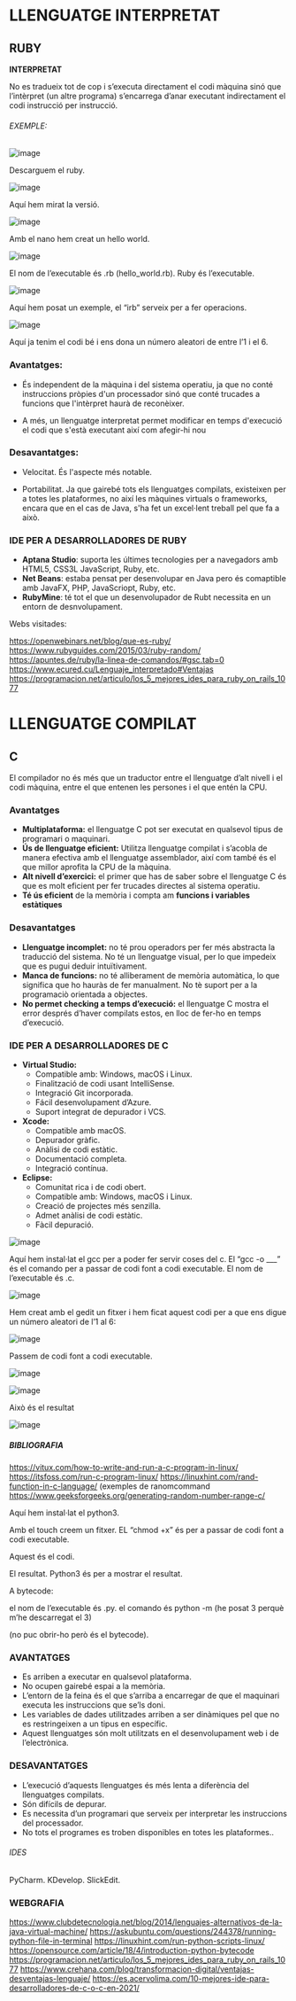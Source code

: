 # LLENGUATGE INTERPRETAT # 

## RUBY      

**INTERPRETAT**

No es tradueix tot de cop i s’executa directament el codi màquina sinó que l’intèrpret (un altre programa) s’encarrega d’anar executant indirectament el codi instrucció per instrucció.

###### EXEMPLE:


![image](https://user-images.githubusercontent.com/113586105/195207864-1b0d23a3-e841-4401-a400-47e9f5e7900f.png)

Descarguem el ruby.

![image](https://user-images.githubusercontent.com/113586105/195207967-b1536e2d-9031-4435-9e2d-18ff12a64670.png)

Aquí hem mirat la versió.

![image](https://user-images.githubusercontent.com/113586105/195208045-40b66cf9-e960-4f41-a724-1c4953b109f2.png)

Amb el nano hem creat un hello world.

![image](https://user-images.githubusercontent.com/113586105/195208089-d198d150-546d-4a29-a2bf-c36dd1ff39d4.png)


El nom de l’executable és .rb (hello_world.rb).
Ruby és l’executable.

![image](https://user-images.githubusercontent.com/113586105/195208247-3c88f7d9-0704-4478-8317-b48afa95b141.png)



Aquí hem posat un exemple, el “irb” serveix per a fer operacions.

![image](https://user-images.githubusercontent.com/113586105/195208287-7c6b3b42-60d1-4e10-b560-db27fabc25e8.png)



Aquí ja tenim el codi bé i ens dona un número aleatori de entre l’1 i el 6.
### Avantatges:

- És independent de la màquina i del sistema operatiu, ja que no conté instruccions pròpies d'un processador sinó que conté trucades a funcions que l'intèrpret haurà de reconèixer. 

- A més, un llenguatge interpretat permet modificar en temps d'execució el codi que s'està executant així com afegir-hi nou

### Desavantatges:

- Velocitat. És l'aspecte més notable.

- Portabilitat. Ja que gairebé tots els llenguatges compilats, existeixen per a totes les plataformes, no així les màquines virtuals o frameworks, encara que en el cas de Java, s'ha fet un excel·lent treball pel que fa a això.

### IDE PER A DESARROLLADORES DE RUBY
-  **Aptana Studio**: suporta les últimes tecnologies per a navegadors amb HTML5, CSS3L JavaScript, Ruby, etc.
- **Net Beans**: estaba pensat per desenvolupar en Java pero és comaptible amb JavaFX, PHP, JavaScriopt, Ruby, etc.
- **RubyMine**: té tot el que un desenvolupador de Rubt necessita en un entorn de desnvolupament.


Webs visitades:

https://openwebinars.net/blog/que-es-ruby/ 
https://www.rubyguides.com/2015/03/ruby-random/
https://apuntes.de/ruby/la-linea-de-comandos/#gsc.tab=0
https://www.ecured.cu/Lenguaje_interpretado#Ventajas
https://programacion.net/articulo/los_5_mejores_ides_para_ruby_on_rails_1077

# LLENGUATGE COMPILAT

## C

El compilador no és més que un traductor entre el llenguatge d’alt nivell i el codi màquina, entre el que entenen les persones i el que entén la CPU.

### Avantatges
- **Multiplataforma:** el llenguatge C pot ser executat en qualsevol tipus de programari o maquinari.
- **Ús de llenguatge eficient:** Utilitza llenguatge compilat i s’acobla de manera efectiva amb el llenguatge assemblador, així com també és el que millor aprofita la CPU de la màquina.
- **Alt nivell d’exercici:** el primer que has de saber sobre el llenguatge C és que es molt eficient per fer trucades directes al sistema operatiu.
- **Té ús eficient** de la memòria i compta am **funcions i variables estàtiques**
### Desavantatges
- **Llenguatge incomplet:** no té prou operadors per fer més abstracta la traducció del sistema. No té un llenguatge visual, per lo que impedeix que es pugui deduir intuïtivament.
- **Manca de funcions:** no té alliberament de memòria automàtica, lo que significa que ho hauràs de fer manualment. No tè suport per a la programaciò orientada a objectes.
- **No permet checking a temps d’execució:** el llenguatge C mostra el error després d’haver compilats estos, en lloc de fer-ho en temps d’execució.

### IDE PER A DESARROLLADORES DE C

- **Virtual Studio:** 
	- Compatible amb: Windows, macOS i Linux.
	- Finalització de codi usant IntelliSense.
	- Integració Git incorporada.
	- Fácil desenvolupament d’Azure.
	- Suport integrat de depurador i VCS.
- **Xcode:**
	- Compatible amb macOS.
	- Depurador gràfic.
	- Anàlisi de codi estàtic.
	- Documentació completa.
	- Integració contínua.
- **Eclipse:**
	- Comunitat rica i de codi obert.
	- Compatible amb: Windows, macOS i Linux.
	- Creació de projectes més senzilla.
	- Admet anàlisi de codi estàtic.
	- Fàcil depuració.




![image](https://user-images.githubusercontent.com/113586105/195208392-6e85234b-d1cb-42ee-94f5-c9c9e8f51e50.png)



Aquí hem instal·lat el gcc per a poder fer servir coses del c.
El “gcc -o ___” és el comando per a passar de codi font a codi executable.
El nom de l’executable és .c.

![image](https://user-images.githubusercontent.com/113586105/195208460-675d9370-a063-4534-922b-1bbce916815f.png)


Hem creat amb el gedit un fitxer i hem ficat aquest codi per a que ens digue un número aleatori de l’1 al 6:

![image](https://user-images.githubusercontent.com/113586105/195208519-8b3ae997-c239-463a-961c-071718fa4bcd.png)


Passem de codi font a codi executable.


![image](https://user-images.githubusercontent.com/113586105/195208854-1e46ee27-3d66-4c97-917c-190c1c5e6b31.png)

![image](https://user-images.githubusercontent.com/113586105/195208940-43955fde-82a0-40d3-b1f5-2a272ce30239.png)


Això és el resultat

![image](https://user-images.githubusercontent.com/113586105/195208962-6137c2ba-7c79-4170-8e52-0752c289a81e.png)


##### BIBLIOGRAFIA
https://vitux.com/how-to-write-and-run-a-c-program-in-linux/
https://itsfoss.com/run-c-program-linux/
https://linuxhint.com/rand-function-in-c-language/ (exemples de ranomcommand
https://www.geeksforgeeks.org/generating-random-number-range-c/














Aquí hem instal·lat el python3.

Amb el touch creem un fitxer.
EL “chmod +x” és per a passar de codi font a codi executable.


Aquest és el codi.


El resultat.
Python3 és per a mostrar el resultat.

A bytecode:


el nom de l’executable és .py.
el comando és python -m (he posat 3 perquè m’he descarregat el 3)

(no puc obrir-ho però és el bytecode).

### AVANTATGES
- Es arriben a executar en qualsevol plataforma.
- No ocupen gairebé espai a la memòria.
- L’entorn de la feina és el que s’arriba a encarregar de que el maquinari executa les instruccions que se’ls doni.
- Les variables de dades utilitzades arriben a ser dinàmiques pel que no es restringeixen a un tipus en específic.
- Aquest llenguatges són molt utilitzats en el desenvolupament web i de l’electrònica.

### DESAVANTATGES
- L’execució d’aquests llenguatges és més lenta a diferència del llenguatges compilats.
- Són difícils de depurar.
- Es necessita d’un programari que serveix per interpretar les instruccions del processador.
- No tots el programes es troben disponibles en totes les plataformes..




###### IDES
PyCharm.
KDevelop.
SlickEdit.



### WEBGRAFIA
https://www.clubdetecnologia.net/blog/2014/lenguajes-alternativos-de-la-java-virtual-machine/
https://askubuntu.com/questions/244378/running-python-file-in-terminal
https://linuxhint.com/run-python-scripts-linux/
https://opensource.com/article/18/4/introduction-python-bytecode 
https://programacion.net/articulo/los_5_mejores_ides_para_ruby_on_rails_1077 
https://www.crehana.com/blog/transformacion-digital/ventajas-desventajas-lenguaje/ 
https://es.acervolima.com/10-mejores-ide-para-desarrolladores-de-c-o-c-en-2021/ 














